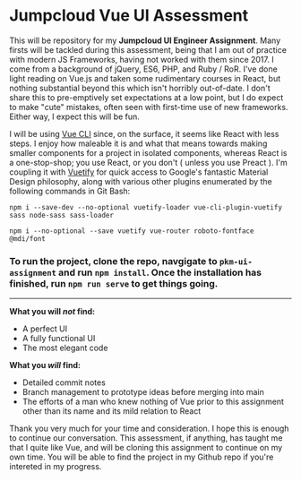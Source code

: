 # Jumpcloud Vue UI Assessment

This will be repository for my **Jumpcloud UI Engineer Assignment**. Many firsts will be tackled during this assessment, being that I am out of practice with modern JS Frameworks, having not worked with them since 2017. I come from a background of jQuery, ES6, PHP, and Ruby / RoR. I've done light reading on Vue.js and taken some rudimentary courses in React, but nothing substantial beyond this which isn't horribly out-of-date. I don't share this to pre-emptively set expectations at a low point, but I do expect to make "cute" mistakes, often seen with first-time use of new frameworks. Either way, I expect this will be fun.

I will be using [Vue CLI](https://cli.vuejs.org/) since, on the surface, it seems like React with less steps. I enjoy how maleable it is and what that means towards making smaller components for a project in isolated components, whereas React is a one-stop-shop; you use React, or you don't ( unless you use Preact ). I'm coupling it with [Vuetify](https://vuetifyjs.com/en/) for quick access to Google's fantastic Material Design philosophy, along with various other plugins enumerated by the following commands in Git Bash:


```
npm i --save-dev --no-optional vuetify-loader vue-cli-plugin-vuetify sass node-sass sass-loader 

npm i --no-optional --save vuetify vue-router roboto-fontface @mdi/font
``` 


### **To run the project, clone the repo, navgigate to `pkm-ui-assignment` and run `npm install`. Once the installation has finished, run `npm run serve` to get things going.**
--------------

**What you will *not* find:**
* A perfect UI
* A fully functional UI
* The most elegant code

**What you *will* find:**
* Detailed commit notes
* Branch management to prototype ideas before merging into main
* The efforts of a man who knew nothing of Vue prior to this assignment other than its name and its mild relation to React


Thank you very much for your time and consideration. I hope this is enough to continue our conversation. This assessment, if anything, has taught me that I quite like Vue, and will be cloning this assignment to continue on my own time. You will be able to find the project in my Github repo if you're intereted in my progress.